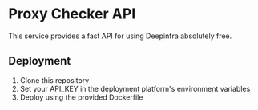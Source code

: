 # Proxy Checker API

This service provides a fast API for using Deepinfra absolutely free.

## Deployment

1. Clone this repository
2. Set your API_KEY in the deployment platform's environment variables
3. Deploy using the provided Dockerfile
